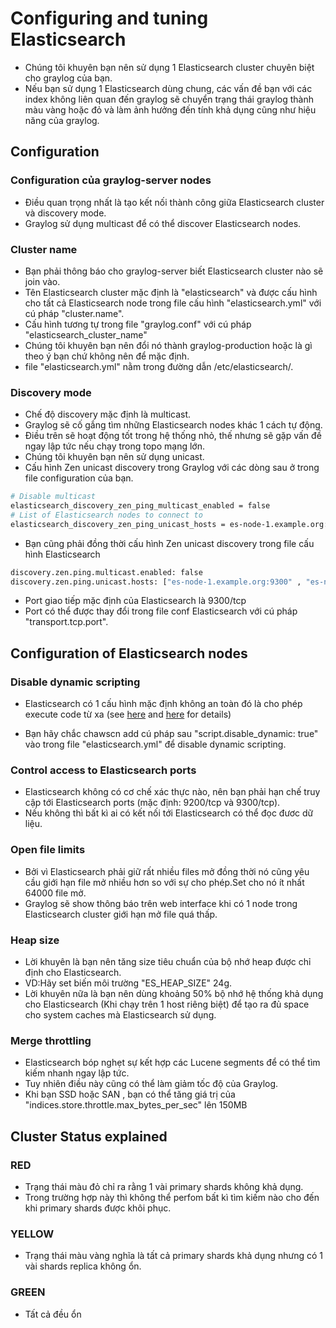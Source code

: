 # Configuring and tuning Elasticsearch
- Chúng tôi khuyên bạn nên sử dụng 1 Elasticsearch cluster chuyên biệt cho graylog của bạn.
- Nếu bạn sử dụng 1 Elasticsearch dùng chung, các vấn đề bạn với các index không liên quan đến graylog sẽ chuyển trạng thái graylog
thành màu vàng hoặc đỏ và làm ảnh hưởng đến tính khả dụng cũng như hiệu năng của graylog.

## Configuration
### Configuration của graylog-server nodes
- Điều quan trọng nhất là tạo kết nối thành công giữa Elasticsearch cluster và discovery mode.
- Graylog sử dụng multicast để có thể discover Elasticsearch nodes.

### Cluster name
- Bạn phải thông báo cho graylog-server biết Elasticsearch cluster nào sẽ join vào.
- Tên Elasticsearch cluster mặc định là "elasticsearch" và được cấu hình cho tất cả Elasticsearch node trong file cấu hình "elasticsearch.yml" với cú pháp "cluster.name".
- Cấu hình tương tự trong file "graylog.conf" với cú pháp "elasticsearch_cluster_name"
- Chúng tôi khuyên bạn nên đổi nó thành graylog-production hoặc là gì theo ý bạn chứ không nên để mặc định.
- file "elasticsearch.yml" nằm trong đường dẫn /etc/elasticsearch/.

### Discovery mode
- Chế độ discovery mặc định là multicast.
- Graylog sẽ cố gắng tìm những Elasticsearch nodes khác 1 cách tự động.
- Điều trên sẽ hoạt động tốt trong hệ thống nhỏ, thế nhưng sẽ gặp vấn đề ngay lập tức nếu chạy trong topo mạng lớn.
- Chúng tôi khuyên bạn nên sử dụng unicast.
- Cấu hình Zen unicast discovery trong Graylog với các dòng sau ở trong file configuration của bạn.
```sh
# Disable multicast
elasticsearch_discovery_zen_ping_multicast_enabled = false
# List of Elasticsearch nodes to connect to
elasticsearch_discovery_zen_ping_unicast_hosts = es-node-1.example.org:9300,es-node-2.example.org:9300
```

- Bạn cũng phải đồng thời cấu hình Zen unicast discovery trong file cấu hình Elasticsearch 
```sh
discovery.zen.ping.multicast.enabled: false
discovery.zen.ping.unicast.hosts: ["es-node-1.example.org:9300" , "es-node-2.example.org:9300"]
```

- Port giao tiếp mặc định của Elasticsearch là 9300/tcp
- Port có thể được thay đổi trong file conf Elasticsearch với cú pháp "transport.tcp.port".

## Configuration of Elasticsearch nodes
### Disable dynamic scripting
- Elasticsearch có 1 cấu hình mặc định không an toàn đó là cho phép execute code từ xa (see <a class="reference external" href="http://bouk.co/blog/elasticsearch-rce/">here</a> and <a class="reference external" href="https://groups.google.com/forum/#!msg/graylog2/-icrS0rIA-Q/cCTJaNjVrQAJ">here</a> for details)</p>
- Bạn hãy chắc chawscn add cú pháp sau "script.disable_dynamic: true" vào trong file "elasticsearch.yml" để disable dynamic scripting.

### Control access to Elasticsearch ports
- Elasticsearch không có cơ chế xác thực nào, nên bạn phải hạn chế truy cập tới Elasticsearch ports (mặc định: 9200/tcp và 9300/tcp).
- Nếu không thì bất kì ai có kết nối tới Elasticsearch có thể đọc đươc dữ liệu.

### Open file limits
- Bởi vì Elasticsearch phải giữ rất nhiều files mở đồng thời nó cũng yêu cầu giới hạn file mở nhiều hơn so với sự cho phép.Set cho nó ít nhất 64000 file mở.
- Graylog sẽ show thông báo trên web interface khi có 1 node trong Elasticsearch cluster giới hạn mở file quá thấp.

### Heap size
- Lời khuyên là bạn nên tăng size tiêu chuẩn của bộ nhớ heap được chỉ định cho Elasticsearch.
- VD:Hãy set biến môi trường "ES_HEAP_SIZE" 24g.
- Lời khuyên nữa là bạn nên dùng khoảng 50% bộ nhớ hệ thống khả dụng cho Elasticsearch (Khi chạy trên 1 host riêng biệt) để tạo ra đủ space cho system caches mà Elasticsearch sử dụng.

### Merge throttling
- Elasticsearch bóp nghẹt sự kết hợp các Lucene segments để có thể tìm kiếm nhanh ngay lập tức.
- Tuy nhiên điều này cũng có thể làm giảm tốc độ của Graylog.
- Khi bạn SSD hoặc SAN , bạn có thể tăng giá trị của "indices.store.throttle.max_bytes_per_sec" lên 150MB

## Cluster Status explained
### RED
- Trạng thái màu đỏ chỉ ra rằng 1 vài primary shards không khả dụng.
- Trong trường hợp này thì không thể perfom bất kì tìm kiếm nào cho đến khi primary shards được khôi phục.

### YELLOW
- Trạng thái màu vàng nghĩa là tất cả primary shards khả dụng nhưng có 1 vài shards replica không ổn.

### GREEN
- 	Tất cả đều ổn
